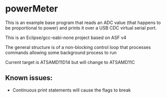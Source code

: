 # powerMeter

This is an example base program that reads an ADC value (that happens to be proportional to power) and prints it over a USB CDC virtual serial port.

This is an Eclipse/gcc-eabi-none project based on ASF v4 

The general structure is of a non-blocking control loop that processes commands allowing some background process to run

Current target is ATSAMD11D14 but will change to ATSAMD11C 

## Known issues:

* Continuous print statements will cause the flags to break 
